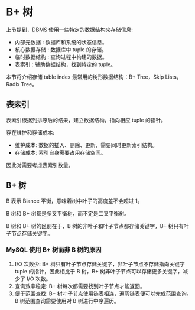 # B+ 树

上节提到，DBMS 使用一些特定的数据结构来存储信息:

- 内部元数据 : 数据库和系统的状态信息。
- 核心数据存储 : 数据库中 tuple 的存储。
- 临时数据结构 : 查询过程中构建的数据。
- 表索引 : 辅助数据结构，找到特定的 tuple。

本节将介绍存储 table index 最常用的树形数据结构：B+ Tree，Skip Lists，Radix Tree。

## 表索引

表索引根据列排序后的结果，建立数据结构，指向相应 tuple 的指针。

存在维护和存储成本:
- 维护成本: 数据的插入、删除、更新，需要同时更新索引结构。
- 存储成本: 索引自身需要占用存储空间。

因此对需要考虑表索引数量。


## B+ 树

B 表示 Blance 平衡，意味着树中叶子的高度差不会超过 1。

B 树和 B+ 树都是多叉平衡树，而不定是二叉平衡树。

B 树和 B+ 树的区别在于，B 树的非叶子和叶子节点都存储关键字，B+ 树只有叶子节点存储关键字。

### MySQL 使用 B+ 树而非 B 树的原因

1. I/O 次数少: B+ 树只有叶子节点存储关键字，非叶子节点不存储指向关键字 tuple 的指针，因此相比于 B 树，B+ 树非叶子节点可以存储更多关键字，减少了 I/O 次数。
2. 查询效率稳定: B+ 树每次都需要找到叶子节点才能返回。
3. 便于范围查找: B+ 树叶子节点使用链表相连，遍历链表便可以完成范围查询。B 树范围查询需要使用对 B 树进行中序遍历。



